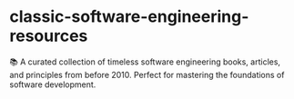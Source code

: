 # classic-software-engineering-resources
📚 A curated collection of timeless software engineering books, articles, and principles from before 2010. Perfect for mastering the foundations of software development.

